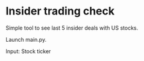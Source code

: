 # Insider trading check
Simple tool to see last 5 insider deals with US stocks.

Launch main.py.

Input: Stock ticker
